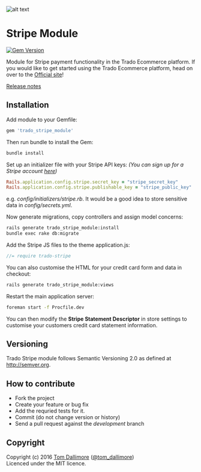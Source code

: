 ![alt text](http://cdn0.trado.io/trado-promo/assets/img/cropped.png "Trado")

# Stripe Module

[![Gem Version](https://badge.fury.io/rb/trado_stripe_module.svg)](https://badge.fury.io/rb/trado_stripe_module)

Module for Stripe payment functionality in the Trado Ecommerce platform. If you would like to get started using the Trado Ecommerce platform, head on over to the [Official site](http://www.trado.io/?utm_source=github&utm_medium=website&utm_campaign=trado)!

[Release notes](http://release.tomdallimore.com/projects/trado-stripe)

## Installation

Add module to your Gemfile:

```ruby
gem 'trado_stripe_module'
```

Then run bundle to install the Gem:

```sh
bundle install
```

Set up an initializer file with your Stripe API keys:
*(You can sign up for a Stripe account [here](https://developer.paypal.com))*

```ruby
Rails.application.config.stripe.secret_key = "stripe_secret_key"
Rails.application.config.stripe.publishable_key = "stripe_public_key"
```
e.g. *config/initializers/stripe.rb*. It would be a good idea to store sensitive data in *config/secrets.yml*.


Now generate migrations, copy controllers and assign model concerns:

```sh
rails generate trado_stripe_module:install
bundle exec rake db:migrate
```

Add the Stripe JS files to the theme application.js:

```js
//= require trado-stripe
```

You can also customise the HTML for your credit card form and data in checkout:

```sh
rails generate trado_stripe_module:views
```

Restart the main application server:

```sh
foreman start -f Procfile.dev
```


You can then modify the **Stripe Statement Descriptor** in store settings to customise your customers credit card statement information.

## Versioning

Trado Stripe module follows Semantic Versioning 2.0 as defined at
<http://semver.org>.

## How to contribute

* Fork the project
* Create your feature or bug fix
* Add the requried tests for it.
* Commit (do not change version or history)
* Send a pull request against the *development* branch

## Copyright
Copyright (c) 2016 [Tom Dallimore](http://www.tomdallimore.com/?utm_source=trado-paypal-module-github&utm_medium=website&utm_campaign=tomdallimore) ([@tom_dallimore](http://twitter.com/tom_dallimore))  
Licenced under the MIT licence.

